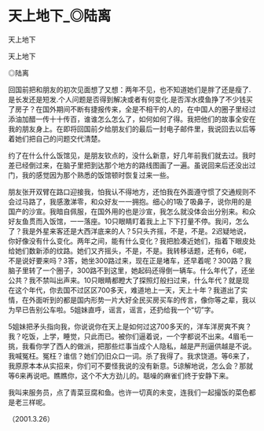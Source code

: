 # 天上地下_◎陆离

天上地下

天上地下

◎陆离

回国前把和朋友的初次见面想了又想：两年不见，也不知道她们是胖了还是瘦了.是长发还是短发.个人问题是否得到解决或者有何变化.是否浑水摸鱼挣了不少钱买了房子？在国外期间不断有捷报传来，全是不相干的人的，在中国人的圈子里经过添油加醋一传十十传百，谁谁怎么怎么了，如何如何了得。我把他们的故事全安在我的朋友身上。在即将回国前夕给朋友们的最后一封电子邮件里，我说回去以后等着她们把自己的问题交代清楚。

约了在什么什么饭馆见，是朋友钦点的，没什么新意，好几年前我们就去过。我时差已经倒过来，在脑子里把到达那个地方的路线图画了一遍。虽说回来后还没出过门，我的感觉因为那个熟悉的饭馆顿时恢复过来一些。

朋友张开双臂在路口迎接我，怕我认不得地方，还怕我在外面遵守惯了交通规则不会过马路了，我感激涕零，和众好友一一拥抱。细心的1吸了吸鼻子，说你用的是国产的沙宣。我暗自佩服，在国外用的也是沙宣，我怎么就没体会出分别来。和众好友鱼贯而入饭馆，一一落座。10只眼睛盯着我上上下下打量不停。我问，怎么了？我是外星来客还是大西洋底来的人？5只头齐摇，不是，不是。2迟疑地说，你好像没有什么变化。两年之间，能有什么变化？我把脸凑近她们，指着下眼皮处给她们数新添的纹路。她们又齐摇头，不是，不是。我转移话题，还有6，6呢，不是说好要来吗？3答，她坐300路过来，现在正是堵车，还早着呢？300路？我脑子里转了一个圈子，300路不到这里，她起码还得倒一辆车。什么年代了，还坐公共？我不禁叫出声来。10只眼睛都瞪大了探照灯般扫过来，什么年代？就是现在这个年代，你去国不过区区700多天，难道地上一天，天上十年？我道出了实情，在外面听到的都是国内形势一片大好全民买房买车的传言，像你等之辈，我以为早已告别公车啦。5姐妹直呼，谣言，谣言，还扔给我一个“切”字。

5姐妹把矛头指向我，你说说你在天上是如何过这700多天的，洋车洋房爽不爽？我？吃饭，上学，睡觉，只此而已。被你们逼着说，一个字都说不出来。4眉毛一挑，我看你学了西人的做派，把那些烂事当成个人隐私，越是严刑逼供越是不说。我喊冤枉。冤枉？谁信？她们仍旧众口一词。杀了我得了。我求饶道。等6来了，我原原本本从实招来，你们可不要怪我说的没有新意。5谅解地说，怎么会？那就等6来再说吧。瞧瞧你，这个不大方劲儿的。聒噪的麻雀们终于安静下来。

我叫来服务员，点了青菜豆腐和鱼。也许一切真的未变，连我们一起撮饭的菜色都是老三样呢。

（2001.3.26）
